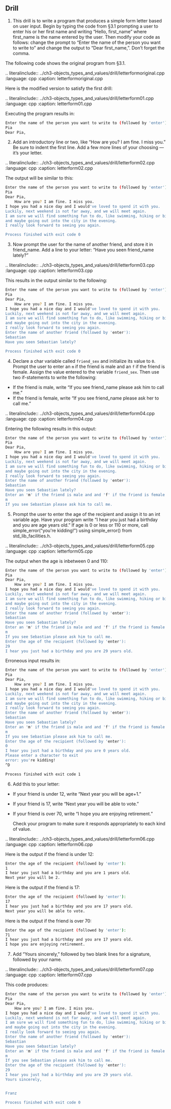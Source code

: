 ## Drill


1. This drill is to write a program that produces a simple form letter based on user input. 
Begin by typing the code from §3.1 prompting a user to enter his or her first name and writing “Hello, first_name” where first_name is the name entered by the user. 
Then modify your code as follows: change the prompt to “Enter the name of the person you want to write to” and change the output to “Dear first_name,”. Don’t forget the comma.

The following code shows the original program from §3.1.

.. literalinclude:: ../ch3-objects_types_and_values/drill/letterformoriginal.cpp
   :language: cpp
   :caption: letterformoriginal.cpp
   
Here is the modified version to satisfy the first drill:

.. literalinclude:: ../ch3-objects_types_and_values/drill/letterform01.cpp
   :language: cpp
   :caption: letterform01.cpp
   
Executing the program results in: 

```bash
Enter the name of the person you want to write to (followed by 'enter'):
Pia
Dear Pia,
``` 


2. Add an introductory line or two, like “How are you? I am fine. I miss you.” 
Be sure to indent the first line. Add a few more lines of your choosing — it’s your letter.

.. literalinclude:: ../ch3-objects_types_and_values/drill/letterform02.cpp
   :language: cpp
   :caption: letterform02.cpp

The output will be similar to this:

```bash
Enter the name of the person you want to write to (followed by 'enter'):
Pia
Dear Pia,
	How are you? I am fine. I miss you.
I hope you had a nice day and I would've loved to spend it with you.
Luckily, next weekend is not far away, and we will meet again.
I am sure we will find something fun to do, like swimming, hiking or biking,
and maybe going out into the city in the evening.
I really look forward to seeing you again.

Process finished with exit code 0
```

3. Now prompt the user for the name of another friend, and store it in friend_name. 
Add a line to your letter: “Have you seen friend_name lately?”

.. literalinclude:: ../ch3-objects_types_and_values/drill/letterform03.cpp
   :language: cpp
   :caption: letterform03.cpp

This results in the output similar to the following:

```bash
Enter the name of the person you want to write to (followed by 'enter'):
Pia
Dear Pia,
	How are you? I am fine. I miss you.
I hope you had a nice day and I would've loved to spend it with you.
Luckily, next weekend is not far away, and we will meet again.
I am sure we will find something fun to do, like swimming, hiking or biking,
and maybe going out into the city in the evening.
I really look forward to seeing you again.
Enter the name of another friend (followed by 'enter'):
Sebastian
Have you seen Sebastian lately?

Process finished with exit code 0
```

4. Declare a char variable called `friend_sex` and initialize its value to `0`. 
Prompt the user to enter an `m` if the friend is male and an `f` if the friend is female. 
Assign the value entered to the variable `friend_sex`. Then use two if-statements to write the following:
- If the friend is male, write “If you see friend_name please ask him to call me.”
- If the friend is female, write “If you see friend_name please ask her to call me.”

.. literalinclude:: ../ch3-objects_types_and_values/drill/letterform04.cpp
   :language: cpp
   :caption: letterform04.cpp
   
   
Entering the following results in this output:

```bash
Enter the name of the person you want to write to (followed by 'enter'):
Pia
Dear Pia,
	How are you? I am fine. I miss you.
I hope you had a nice day and I would've loved to spend it with you.
Luckily, next weekend is not far away, and we will meet again.
I am sure we will find something fun to do, like swimming, hiking or biking,
and maybe going out into the city in the evening.
I really look forward to seeing you again.
Enter the name of another friend (followed by 'enter'):
Sebastian
Have you seen Sebastian lately?
Enter an 'm' if the friend is male and and 'f' if the friend is female (followed by 'enter'):
m
If you see Sebastian please ask him to call me.
```

5. Prompt the user to enter the age of the recipient and assign it to an int variable age. 
Have your program write “I hear you just had a birthday and you are age years old.” 
If age is 0 or less or 110 or more, call simple_error("you're kidding!") using simple_error() from std_lib_facilities.h.

.. literalinclude:: ../ch3-objects_types_and_values/drill/letterform05.cpp
   :language: cpp
   :caption: letterform05.cpp
   

The output when the age is inbetween 0 and 110:

```bash
Enter the name of the person you want to write to (followed by 'enter'):
Pia
Dear Pia,
	How are you? I am fine. I miss you.
I hope you had a nice day and I would've loved to spend it with you.
Luckily, next weekend is not far away, and we will meet again.
I am sure we will find something fun to do, like swimming, hiking or biking,
and maybe going out into the city in the evening.
I really look forward to seeing you again.
Enter the name of another friend (followed by 'enter'):
Sebastian
Have you seen Sebastian lately?
Enter an 'm' if the friend is male and and 'f' if the friend is female (followed by 'enter'):
m
If you see Sebastian please ask him to call me.
Enter the age of the recipient (followed by 'enter'):
29
I hear you just had a birthday and you are 29 years old.
```

Erroneous input results in:

```bash
Enter the name of the person you want to write to (followed by 'enter'):
Pia
Dear Pia,
	How are you? I am fine. I miss you.
I hope you had a nice day and I would've loved to spend it with you.
Luckily, next weekend is not far away, and we will meet again.
I am sure we will find something fun to do, like swimming, hiking or biking,
and maybe going out into the city in the evening.
I really look forward to seeing you again.
Enter the name of another friend (followed by 'enter'):
Sebastian
Have you seen Sebastian lately?
Enter an 'm' if the friend is male and and 'f' if the friend is female (followed by 'enter'):
m
If you see Sebastian please ask him to call me.
Enter the age of the recipient (followed by 'enter'):
0
I hear you just had a birthday and you are 0 years old.
Please enter a character to exit
error: you're kidding!
^D

Process finished with exit code 1
```

6. Add this to your letter:
- If your friend is under 12, write “Next year you will be age+1.”
- If your friend is 17, write “Next year you will be able to vote.”
- If your friend is over 70, write “I hope you are enjoying retirement.”

    Check your program to make sure it responds appropriately to each kind of value.
   
.. literalinclude:: ../ch3-objects_types_and_values/drill/letterform06.cpp
   :language: cpp
   :caption: letterform06.cpp
   
   
Here is the output if the friend is under 12:

```bash
Enter the age of the recipient (followed by 'enter'):
1
I hear you just had a birthday and you are 1 years old.
Next year you will be 2.
```

Here is the output if the friend is 17:

```bash
Enter the age of the recipient (followed by 'enter'):
17
I hear you just had a birthday and you are 17 years old.
Next year you will be able to vote.
```

Here is the output if the friend is over 70:

```bash
Enter the age of the recipient (followed by 'enter'):
71
I hear you just had a birthday and you are 17 years old.
I hope you are enjoying retirement.
```
   
   
7. Add “Yours sincerely,” followed by two blank lines for a signature, followed by your name.

.. literalinclude:: ../ch3-objects_types_and_values/drill/letterform07.cpp
   :language: cpp
   :caption: letterform07.cpp
   
   
This code produces:

```bash
Enter the name of the person you want to write to (followed by 'enter'):
Pia
Dear Pia,
	How are you? I am fine. I miss you.
I hope you had a nice day and I would've loved to spend it with you.
Luckily, next weekend is not far away, and we will meet again.
I am sure we will find something fun to do, like swimming, hiking or biking,
and maybe going out into the city in the evening.
I really look forward to seeing you again.
Enter the name of another friend (followed by 'enter'):
Sebastian
Have you seen Sebastian lately?
Enter an 'm' if the friend is male and and 'f' if the friend is female (followed by 'enter'):
m
If you see Sebastian please ask him to call me.
Enter the age of the recipient (followed by 'enter'):
29
I hear you just had a birthday and you are 29 years old.
Yours sincerely,


Franz

Process finished with exit code 0
```